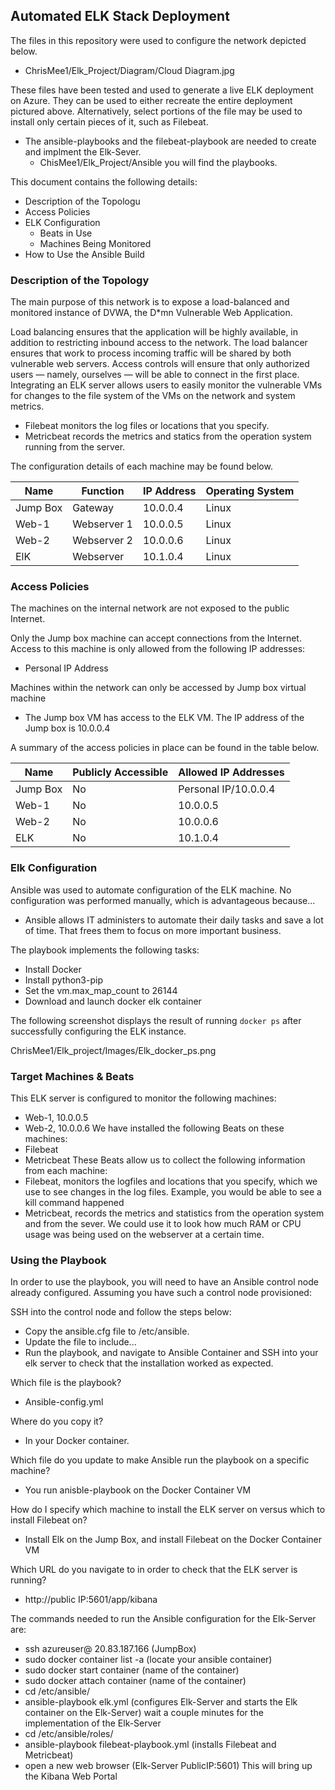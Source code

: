 ## Automated ELK Stack Deployment

The files in this repository were used to configure the network depicted below.

- ChrisMee1/Elk_Project/Diagram/Cloud Diagram.jpg

These files have been tested and used to generate a live ELK deployment on Azure. They can be used to either recreate the entire deployment pictured above. Alternatively, select portions of the file may be used to install only certain pieces of it, such as Filebeat.

- The ansible-playbooks and the filebeat-playbook are needed to create and implment the Elk-Sever. 
   - ChisMee1/Elk_Project/Ansible you will find the playbooks.

This document contains the following details:
- Description of the Topologu
- Access Policies
- ELK Configuration
  - Beats in Use
  - Machines Being Monitored
- How to Use the Ansible Build


### Description of the Topology

The main purpose of this network is to expose a load-balanced and monitored instance of DVWA, the D*mn Vulnerable Web Application.

Load balancing ensures that the application will be highly available, in addition to restricting inbound access to the network.
The load balancer ensures that work to process incoming traffic will be shared by both vulnerable web servers. Access controls will ensure that only authorized users — namely, ourselves — will be able to connect in the first place.
Integrating an ELK server allows users to easily monitor the vulnerable VMs for changes to the file system of the VMs on the network and system metrics.
- Filebeat monitors the log files or locations that you specify.
- Metricbeat records the metrics and statics from the operation system running from the server.

The configuration details of each machine may be found below.

| Name     | Function   | IP Address | Operating System |
|----------|------------|------------|------------------|
| Jump Box | Gateway    | 10.0.0.4   | Linux            |
| Web-1    | Webserver 1| 10.0.0.5   | Linux            |
| Web-2    | Webserver 2| 10.0.0.6   | Linux            |
| ElK      | Webserver  | 10.1.0.4   | Linux            |

### Access Policies

The machines on the internal network are not exposed to the public Internet. 

Only the Jump box machine can accept connections from the Internet. Access to this machine is only allowed from the following IP addresses:
- Personal IP Address
       
Machines within the network can only be accessed by Jump box virtual machine
- The Jump box VM has access to the ELK VM. The IP address of the Jump box is 10.0.0.4

A summary of the access policies in place can be found in the table below.

| Name     | Publicly Accessible | Allowed IP Addresses   |
|----------|---------------------|------------------------|
| Jump Box | No                  | Personal IP/10.0.0.4|
|   Web-1  | No                  | 10.0.0.5               |
|   Web-2  | No                  | 10.0.0.6               |
|   ELK    | No                  | 10.1.0.4               |


### Elk Configuration

Ansible was used to automate configuration of the ELK machine. No configuration was performed manually, which is advantageous because...
- Ansible allows IT administers to automate their daily tasks and save a lot of time. That frees them to focus on more important business.
 
The playbook implements the following tasks:
- Install Docker
- Install python3-pip
- Set the vm.max_map_count to 26144
- Download and launch docker elk container

The following screenshot displays the result of running `docker ps` after successfully configuring the ELK instance.

ChrisMee1/Elk_project/Images/Elk_docker_ps.png

### Target Machines & Beats
This ELK server is configured to monitor the following machines:
- Web-1, 10.0.0.5
- Web-2, 10.0.0.6
We have installed the following Beats on these machines:
- Filebeat
- Metricbeat
These Beats allow us to collect the following information from each machine:
- Filebeat, monitors the logfiles and locations that you specify, which we use to see changes in the log files. Example, you would be able to see a kill command happened
- Metricbeat, records the metrics and statistics from the operation system and from the sever. We could use it to look how much RAM or CPU usage was being used on the webserver at a certain time.
### Using the Playbook
In order to use the playbook, you will need to have an Ansible control node already configured. Assuming you have such a control node provisioned: 

SSH into the control node and follow the steps below:
- Copy the ansible.cfg file to /etc/ansible.
- Update the  file to include...
- Run the playbook, and navigate to Ansible Container and SSH into your elk server to check that the installation worked as expected.

Which file is the playbook?
- Ansible-config.yml

 Where do you copy it?
 - In your Docker container.

Which file do you update to make Ansible run the playbook on a specific machine?
- You run anisble-playbook on the Docker Container VM

How do I specify which machine to install the ELK server on versus which to install Filebeat on?
- Install Elk on the Jump Box, and install Filebeat on the Docker Container VM

Which URL do you navigate to in order to check that the ELK server is running?
- http://public IP:5601/app/kibana

The commands needed to run the Ansible configuration for the Elk-Server are:
* ssh azureuser@ 20.83.187.166 (JumpBox)
* sudo docker container list -a (locate your ansible container)
* sudo docker start container (name of the container)
* sudo docker attach container (name of the container)
* cd /etc/ansible/
* ansible-playbook elk.yml (configures Elk-Server and starts the Elk container on the Elk-Server) wait a couple minutes for the implementation of the Elk-Server
* cd /etc/ansible/roles/
* ansible-playbook filebeat-playbook.yml (installs Filebeat and Metricbeat)
* open a new web browser (Elk-Server PublicIP:5601) This will bring up the Kibana Web Portal
